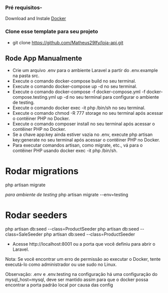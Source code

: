 ### Pré requisitos-

 Download and Instale [Docker](https://docs.docker.com/engine/install/)

 ### Clone esse template para seu projeto

 - git clone https://github.com/Matheus29lfy/loja-api.git

 ## Rode App Manualmente
 - Crie um arquivo .env para o ambiente Laravel a partir do .env.example na pasta src.
 - Execute o comando docker-compose build no seu terminal.
 - Execute o comando docker-compose up -d no seu terminal.
 - Execute o comando docker-compose -f docker-compose.yml -f docker-compose.testing.yml up -d no seu terminal para configurar o ambiente de testing.  
 - Execute o comando docker exec -it php /bin/sh no seu terminal.
 - Execute o comando chmod -R 777 storage no seu terminal após acessar o contêiner PHP no Docker.
- Execute o comando composer install no seu terminal após acessar o contêiner PHP no Docker.
 - Se a chave app:key ainda estiver vazia no .env, execute php artisan key:generate no seu terminal após acessar o contêiner PHP no Docker.
 - Para executar comandos artisan, como migrate, etc., vá para o contêiner PHP usando docker exec -it php /bin/sh.
# Rodar migrations
 php artisan migrate

*para ambiente de testing*
 php artisan migrate --env=testing

 # Rodar seeders

 php artisan db:seed --class=ProductSeeder
 php artisan db:seed --class=SaleSeeder
 php artisan db:seed --class=ProductSeeder

 - Acesse http://localhost:8001 ou a porta que você definiu para abrir o Laravel.

 Nota: Se você encontrar um erro de permissão ao executar o Docker, tente executá-lo como administrador ou use sudo no Linux.

 Observação: .env e .env.testing na configuração há uma configuração do mysql_host=mysql, deve ser mantido assim para que o docker possa encontrar a porta padrão local por causa das config